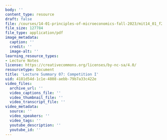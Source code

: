 ```yaml
---
body: ''
content_type: resource
draft: false
file: /courses/14-01-principles-of-microeconomics-fall-2023/mit14_01_f23_lec7.pdf
file_size: 127784
file_type: application/pdf
image_metadata:
  caption: ''
  credit: ''
  image-alt: ''
learning_resource_types:
- Lecture Notes
license: https://creativecommons.org/licenses/by-nc-sa/4.0/
resourcetype: Document
title: 'Lecture Summary 07: Competition I'
uid: 4181d54d-1c1e-4808-aebb-79b7a33c422e
video_files:
  archive_url: ''
  video_captions_file: ''
  video_thumbnail_file: ''
  video_transcript_file: ''
video_metadata:
  source: ''
  video_speakers: ''
  video_tags: ''
  youtube_description: ''
  youtube_id: ''
---
```

